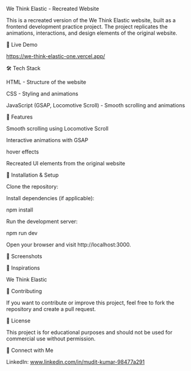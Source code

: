 We Think Elastic - Recreated Website

This is a recreated version of the We Think Elastic website, built as a frontend development practice project. The project replicates the animations, interactions, and design elements of the original website.

🚀 Live Demo

https://we-think-elastic-one.vercel.app/

🛠️ Tech Stack

HTML - Structure of the website

CSS - Styling and animations

JavaScript (GSAP, Locomotive Scroll) - Smooth scrolling and animations

📌 Features

Smooth scrolling using Locomotive Scroll

Interactive animations with GSAP

hover effects

Recreated UI elements from the original website

📂 Installation & Setup

Clone the repository:

Install dependencies (if applicable):

npm install

Run the development server:

npm run dev

Open your browser and visit http://localhost:3000.

📸 Screenshots



🎨 Inspirations

We Think Elastic

🤝 Contributing

If you want to contribute or improve this project, feel free to fork the repository and create a pull request.

📜 License

This project is for educational purposes and should not be used for commercial use without permission.

🔗 Connect with Me

LinkedIn: www.linkedin.com/in/mudit-kumar-98477a291
